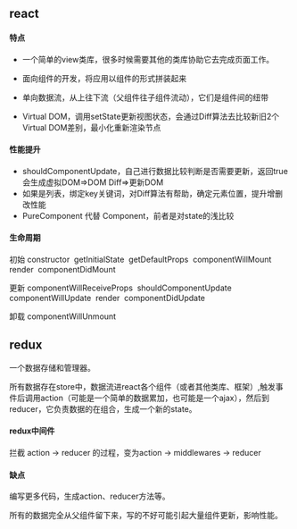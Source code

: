 ## react

#### 特点

- 一个简单的view类库，很多时候需要其他的类库协助它去完成页面工作。

- 面向组件的开发，将应用以组件的形式拼装起来

- 单向数据流，从上往下流（父组件往子组件流动），它们是组件间的纽带

- Virtual DOM，调用setState更新视图状态，会通过Diff算法去比较新旧2个Virtual DOM差别，最小化重新渲染节点


#### 性能提升

- shouldComponentUpdate，自己进行数据比较判断是否需要更新，返回true 会生成虚拟DOM=>DOM Diff=>更新DOM
- 如果是列表，绑定key关键词，对Diff算法有帮助，确定元素位置，提升增删改性能
- PureComponent 代替 Component，前者是对state的浅比较

#### 生命周期

初始
constructor 
getInitialState 
getDefaultProps 
componentWillMount 
render 
componentDidMount 

更新
componentWillReceiveProps 
shouldComponentUpdate 
componentWillUpdate 
render 
componentDidUpdate 

卸载
componentWillUnmount





## redux

一个数据存储和管理器。

所有数据存在store中，数据流进react各个组件（或者其他类库、框架）,触发事件后调用action（可能是一个简单的数据累加，也可能是一个ajax），然后到reducer，它负责数据的在组合，生成一个新的state。

#### redux中间件

拦截 action -> reducer 的过程，变为action -> middlewares -> reducer

#### 缺点

编写更多代码，生成action、reducer方法等。

所有的数据完全从父组件留下来，写的不好可能引起大量组件更新，影响性能。